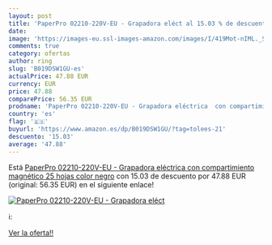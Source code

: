 ```yaml
---
layout: post
title: 'PaperPro 02210-220V-EU - Grapadora eléct al 15.03 % de descuento'
date: 
image: 'https://images-eu.ssl-images-amazon.com/images/I/419Mot-nIML._SL200_.jpg'
comments: true
category: ofertas
author: ring
slug: 'B019DSW1GU-es'
actualPrice: 47.88 EUR
currency: EUR
price: 47.88
comparePrice: 56.35 EUR
prodname: 'PaperPro 02210-220V-EU - Grapadora eléctrica  con compartimiento magnético  25 hojas  color negro'
country: 'es'
flag: '🇪🇸'
buyurl: 'https://www.amazon.es/dp/B019DSW1GU/?tag=tolees-21'
descuento: '15.03'
average: '47.88'
---
```


Está [PaperPro 02210-220V-EU - Grapadora eléctrica  con compartimiento magnético  25 hojas  color negro](https://www.amazon.es/dp/B019DSW1GU/?tag=tolees-21) con 15.03 de descuento por 47.88 EUR (original: 56.35 EUR) en el siguiente enlace!

[![PaperPro 02210-220V-EU - Grapadora eléct](https://images-eu.ssl-images-amazon.com/images/I/419Mot-nIML._SL200_.jpg)](https://www.amazon.es/dp/B019DSW1GU/?tag=tolees-21)

ℹ️:


[Ver la oferta!!](https://www.amazon.es/dp/B019DSW1GU/?tag=tolees-21)
